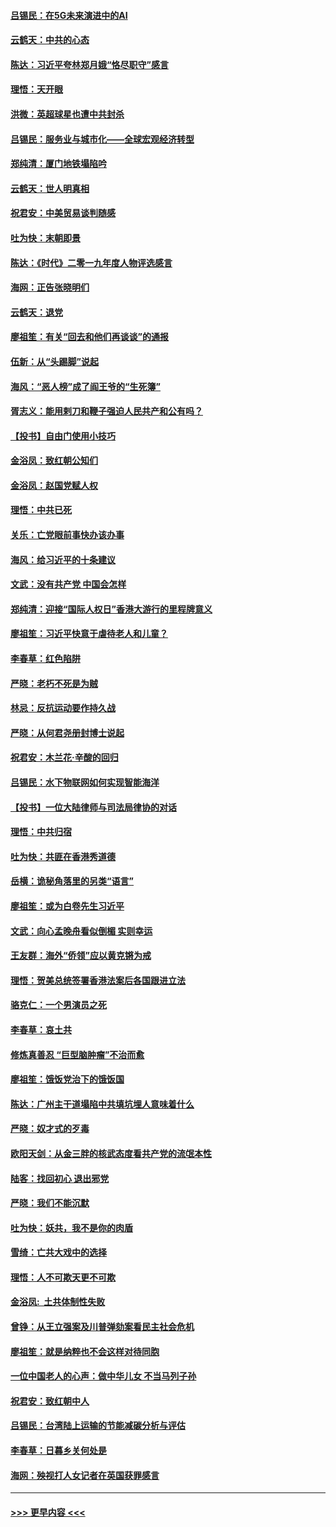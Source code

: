 #### [吕锡民：在5G未来演进中的AI](../pages/nsc993/n11730010.md?t=12191033) 
#### [云鹤天：中共的心态](../pages/nsc993/n11729906.md?t=12191033) 
#### [陈达：习近平夸林郑月娥“恪尽职守”感言](../pages/nsc993/n11729881.md?t=12191033) 
#### [理悟：天开眼](../pages/nsc993/n11729699.md?t=12191033) 
#### [洪微：英超球星也遭中共封杀](../pages/nsc993/n11727243.md?t=12191033) 
#### [吕锡民：服务业与城市化——全球宏观经济转型](../pages/nsc993/n11725845.md?t=12191033) 
#### [郑纯清：厦门地铁塌陷吟](../pages/nsc993/n11725813.md?t=12191033) 
#### [云鹤天：世人明真相](../pages/nsc993/n11725621.md?t=12191033) 
#### [祝君安：中美贸易谈判随感](../pages/nsc993/n11725609.md?t=12191033) 
#### [吐为快：末朝即景](../pages/nsc993/n11723365.md?t=12191033) 
#### [陈达：《时代》二零一九年度人物评选感言](../pages/nsc993/n11723337.md?t=12191033) 
#### [海网：正告张晓明们](../pages/nsc993/n11723228.md?t=12191033) 
#### [云鹤天：退党](../pages/nsc993/n11723056.md?t=12191033) 
#### [廖祖笙：有关“回去和他们再谈谈”的通报](../pages/nsc993/n11722442.md?t=12191033) 
#### [伍新：从“头踢脚”说起](../pages/nsc993/n11722429.md?t=12191033) 
#### [海风：“恶人榜”成了阎王爷的“生死簿”](../pages/nsc993/n11722272.md?t=12191033) 
#### [胥志义：能用剌刀和鞭子强迫人民共产和公有吗？](../pages/nsc993/n11720569.md?t=12191033) 
#### [【投书】自由门使用小技巧](../pages/nsc993/n11720180.md?t=12191033) 
#### [金浴凤：致红朝公知们](../pages/nsc993/n11720563.md?t=12191033) 
#### [金浴凤：赵国党赋人权](../pages/nsc993/n11720533.md?t=12191033) 
#### [理悟：中共已死](../pages/nsc993/n11720233.md?t=12191033) 
#### [关乐：亡党眼前事快办该办事](../pages/nsc993/n11719160.md?t=12191033) 
#### [海风：给习近平的十条建议](../pages/nsc993/n11717616.md?t=12191033) 
#### [文武：没有共产党 中国会怎样](../pages/nsc993/n11717584.md?t=12191033) 
#### [郑纯清：迎接“国际人权日”香港大游行的里程牌意义](../pages/nsc993/n11717417.md?t=12191033) 
#### [廖祖笙：习近平快意于虐待老人和儿童？](../pages/nsc993/n11715313.md?t=12191033) 
#### [李春草：红色陷阱](../pages/nsc993/n11715029.md?t=12191033) 
#### [严晓：老朽不死是为贼](../pages/nsc993/n11712910.md?t=12191033) 
#### [林忌：反抗运动要作持久战](../pages/nsc993/n11712623.md?t=12191033) 
#### [严晓：从何君尧册封博士说起](../pages/nsc993/n11712465.md?t=12191033) 
#### [祝君安：木兰花·辛酸的回归](../pages/nsc993/n11712381.md?t=12191033) 
#### [吕锡民：水下物联网如何实现智能海洋](../pages/nsc993/n11711158.md?t=12191033) 
#### [【投书】一位大陆律师与司法局律协的对话](../pages/nsc993/n11709675.md?t=12191033) 
#### [理悟：中共归宿](../pages/nsc993/n11710059.md?t=12191033) 
#### [吐为快：共匪在香港秀道德](../pages/nsc993/n11709979.md?t=12191033) 
#### [岳横：诡秘角落里的另类“语言”](../pages/nsc993/n11709792.md?t=12191033) 
#### [廖祖笙：或为白卷先生习近平](../pages/nsc993/n11708330.md?t=12191033) 
#### [文武：向心孟晚舟看似倒楣 实则幸运](../pages/nsc993/n11708236.md?t=12191033) 
#### [王友群：海外“侨领”应以黄克锵为戒](../pages/nsc993/n11706176.md?t=12191033) 
#### [理悟：贺美总统签署香港法案后各国跟进立法](../pages/nsc993/n11706853.md?t=12191033) 
#### [骆克仁：一个男演员之死](../pages/nsc993/n11706677.md?t=12191033) 
#### [李春草：哀土共](../pages/nsc993/n11706255.md?t=12191033) 
#### [修炼真善忍 “巨型脑肿瘤”不治而愈](../pages/nsc993/n11705340.md?t=12191033) 
#### [廖祖笙：饿饭党治下的饿饭国](../pages/nsc993/n11705085.md?t=12191033) 
#### [陈达：广州主干道塌陷中共填坑埋人意味着什么](../pages/nsc993/n11705046.md?t=12191033) 
#### [严晓：奴才式的歹毒](../pages/nsc993/n11704826.md?t=12191033) 
#### [欧阳天剑：从金三胖的核武态度看共产党的流氓本性](../pages/nsc993/n11702238.md?t=12191033) 
#### [陆客：找回初心 退出邪党](../pages/nsc993/n11702213.md?t=12191033) 
#### [严晓：我们不能沉默](../pages/nsc993/n11702110.md?t=12191033) 
#### [吐为快：妖共，我不是你的肉盾](../pages/nsc993/n11701366.md?t=12191033) 
#### [雪绮：亡共大戏中的选择](../pages/nsc993/n11699922.md?t=12191033) 
#### [理悟：人不可欺天更不可欺](../pages/nsc993/n11699657.md?t=12191033) 
#### [金浴凤:  土共体制性失败](../pages/nsc993/n11699361.md?t=12191033) 
#### [曾铮：从王立强案及川普弹劾案看民主社会危机](../pages/nsc993/n11699318.md?t=12191033) 
#### [廖祖笙：就是纳粹也不会这样对待同胞](../pages/nsc993/n11697658.md?t=12191033) 
#### [一位中国老人的心声：做中华儿女 不当马列子孙](../pages/nsc993/n11697525.md?t=12191033) 
#### [祝君安：致红朝中人](../pages/nsc993/n11697518.md?t=12191033) 
#### [吕锡民：台湾陆上运输的节能减碳分析与评估](../pages/nsc993/n11694983.md?t=12191033) 
#### [李春草：日暮乡关何处是](../pages/nsc993/n11694805.md?t=12191033) 
#### [海网：殃视打人女记者在英国获罪感言](../pages/nsc993/n11693832.md?t=12191033) 

----
#### [ >>> 更早内容 <<< ](../indexes/nsc993-earlier.md)
